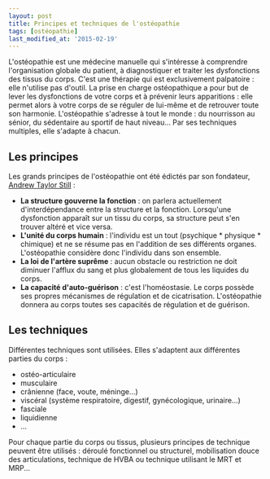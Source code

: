 ```yaml
---
layout: post
title: Principes et techniques de l'ostéopathie
tags: [ostéopathie]
last_modified_at: '2015-02-19'
---
```


L'ostéopathie est une médecine manuelle qui s'intéresse à comprendre l'organisation globale du patient, à diagnostiquer et traiter les dysfonctions des tissus du corps. C'est une thérapie qui est exclusivement palpatoire : elle n'utilise pas d'outil. La prise en charge ostéopathique a pour but de lever les dysfonctions de votre corps et à prévenir leurs apparitions : elle permet alors à votre corps de se réguler de lui-même et de retrouver toute son harmonie. L'ostéopathie s'adresse à tout le monde : du nourrisson au sénior, du sédentaire au sportif de haut niveau... Par ses techniques multiples, elle s'adapte à chacun.

## Les principes

Les grands principes de l'ostéopathie ont été édictés par son fondateur, [Andrew Taylor Still](https://fr.wikipedia.org/wiki/Andrew_Taylor_Still) :

- **La structure gouverne la fonction** : on parlera actuellement d'interdépendance entre la structure et la fonction. Lorsqu'une dysfonction apparaît sur un tissu du corps, sa structure peut s'en trouver altéré et vice versa.
- **L'unité du corps humain** : l'individu est un tout (psychique * physique * chimique) et ne se résume pas en l'addition de ses différents organes. L'ostéopathie considère donc l'individu dans son ensemble.
- **La loi de l'artère suprême** : aucun obstacle ou restriction ne doit diminuer l'afflux du sang et plus globalement de tous les liquides du corps.
- **La capacité d'auto-guérison** : c'est l'homéostasie. Le corps possède ses propres mécanismes de régulation et de cicatrisation. L'ostéopathie donnera au corps toutes ses capacités de régulation et de guérison.

## Les techniques

Différentes techniques sont utilisées. Elles s'adaptent aux différentes parties du corps :

- ostéo-articulaire
- musculaire
- crânienne (face, voute, méninge...)
- viscéral (système respiratoire, digestif, gynécologique, urinaire...)
- fasciale
- liquidienne
- ...

Pour chaque partie du corps ou tissus, plusieurs principes de technique peuvent être utilisés : déroulé fonctionnel ou structurel, mobilisation douce des articulations, technique de HVBA ou technique utilisant le MRT et MRP...
